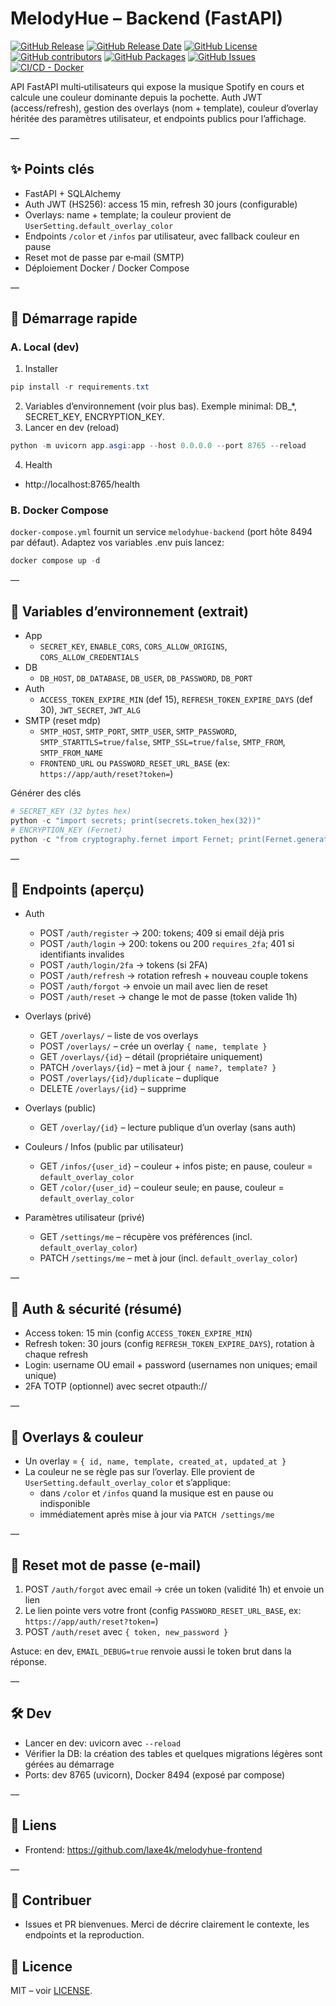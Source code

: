 # MelodyHue – Backend (FastAPI)

[![GitHub Release](https://img.shields.io/github/v/release/laxe4k/melodyhue-backend)](https://github.com/laxe4k/melodyhue-backend/releases)
[![GitHub Release Date](https://img.shields.io/github/release-date/laxe4k/melodyhue-backend)](https://github.com/laxe4k/melodyhue-backend/releases)
[![GitHub License](https://img.shields.io/github/license/laxe4k/melodyhue-backend)](https://github.com/laxe4k/melodyhue-backend/blob/main/LICENSE)
[![GitHub contributors](https://img.shields.io/github/contributors/laxe4k/melodyhue-backend)](https://github.com/laxe4k/melodyhue-backend/graphs/contributors)
[![GitHub Packages](https://img.shields.io/badge/GitHub%20Packages-ghcr.io-blue)](https://github.com/laxe4k/melodyhue-backend/pkgs/container/melodyhue-backend)
[![GitHub Issues](https://img.shields.io/github/issues/laxe4k/melodyhue-backend)](https://github.com/laxe4k/melodyhue-backend/issues)
[![CI/CD - Docker](https://github.com/laxe4k/melodyhue-backend/actions/workflows/ci-cd.yml/badge.svg)](https://github.com/laxe4k/melodyhue-backend/actions/workflows/ci-cd.yml)

API FastAPI multi‑utilisateurs qui expose la musique Spotify en cours et calcule une couleur dominante depuis la pochette. Auth JWT (access/refresh), gestion des overlays (nom + template), couleur d’overlay héritée des paramètres utilisateur, et endpoints publics pour l’affichage.

—

## ✨ Points clés

- FastAPI + SQLAlchemy
- Auth JWT (HS256): access 15 min, refresh 30 jours (configurable)
- Overlays: name + template; la couleur provient de `UserSetting.default_overlay_color`
- Endpoints `/color` et `/infos` par utilisateur, avec fallback couleur en pause
- Reset mot de passe par e‑mail (SMTP)
- Déploiement Docker / Docker Compose

—

## 🚀 Démarrage rapide

### A. Local (dev)

1) Installer
```powershell
pip install -r requirements.txt
```
2) Variables d’environnement (voir plus bas). Exemple minimal: DB_*, SECRET_KEY, ENCRYPTION_KEY.
3) Lancer en dev (reload)
```powershell
python -m uvicorn app.asgi:app --host 0.0.0.0 --port 8765 --reload
```
4) Health
- http://localhost:8765/health

### B. Docker Compose

`docker-compose.yml` fournit un service `melodyhue-backend` (port hôte 8494 par défaut). Adaptez vos variables .env puis lancez:
```powershell
docker compose up -d
```

—

## 🔧 Variables d’environnement (extrait)

- App
  - `SECRET_KEY`, `ENABLE_CORS`, `CORS_ALLOW_ORIGINS`, `CORS_ALLOW_CREDENTIALS`
- DB
  - `DB_HOST`, `DB_DATABASE`, `DB_USER`, `DB_PASSWORD`, `DB_PORT`
- Auth
  - `ACCESS_TOKEN_EXPIRE_MIN` (def 15), `REFRESH_TOKEN_EXPIRE_DAYS` (def 30), `JWT_SECRET`, `JWT_ALG`
- SMTP (reset mdp)
  - `SMTP_HOST`, `SMTP_PORT`, `SMTP_USER`, `SMTP_PASSWORD`, `SMTP_STARTTLS=true/false`, `SMTP_SSL=true/false`, `SMTP_FROM`, `SMTP_FROM_NAME`
  - `FRONTEND_URL` ou `PASSWORD_RESET_URL_BASE` (ex: `https://app/auth/reset?token=`)

Générer des clés
```powershell
# SECRET_KEY (32 bytes hex)
python -c "import secrets; print(secrets.token_hex(32))"
# ENCRYPTION_KEY (Fernet)
python -c "from cryptography.fernet import Fernet; print(Fernet.generate_key().decode())"
```

—

## 🧭 Endpoints (aperçu)

- Auth
  - POST `/auth/register` → 200: tokens; 409 si email déjà pris
  - POST `/auth/login` → 200: tokens ou 200 `requires_2fa`; 401 si identifiants invalides
  - POST `/auth/login/2fa` → tokens (si 2FA)
  - POST `/auth/refresh` → rotation refresh + nouveau couple tokens
  - POST `/auth/forgot` → envoie un mail avec lien de reset
  - POST `/auth/reset` → change le mot de passe (token valide 1h)

- Overlays (privé)
  - GET `/overlays/` – liste de vos overlays
  - POST `/overlays/` – crée un overlay `{ name, template }`
  - GET `/overlays/{id}` – détail (propriétaire uniquement)
  - PATCH `/overlays/{id}` – met à jour `{ name?, template? }`
  - POST `/overlays/{id}/duplicate` – duplique
  - DELETE `/overlays/{id}` – supprime

- Overlays (public)
  - GET `/overlay/{id}` – lecture publique d’un overlay (sans auth)

- Couleurs / Infos (public par utilisateur)
  - GET `/infos/{user_id}` – couleur + infos piste; en pause, couleur = `default_overlay_color`
  - GET `/color/{user_id}` – couleur seule; en pause, couleur = `default_overlay_color`

- Paramètres utilisateur (privé)
  - GET `/settings/me` – récupère vos préférences (incl. `default_overlay_color`)
  - PATCH `/settings/me` – met à jour (incl. `default_overlay_color`)

—

## 🔐 Auth & sécurité (résumé)

- Access token: 15 min (config `ACCESS_TOKEN_EXPIRE_MIN`)
- Refresh token: 30 jours (config `REFRESH_TOKEN_EXPIRE_DAYS`), rotation à chaque refresh
- Login: username OU email + password (usernames non uniques; email unique)
- 2FA TOTP (optionnel) avec secret otpauth://

—

## 🎨 Overlays & couleur

- Un overlay = `{ id, name, template, created_at, updated_at }`
- La couleur ne se règle pas sur l’overlay. Elle provient de `UserSetting.default_overlay_color` et s’applique:
  - dans `/color` et `/infos` quand la musique est en pause ou indisponible
  - immédiatement après mise à jour via `PATCH /settings/me`

—

## 📮 Reset mot de passe (e‑mail)

1) POST `/auth/forgot` avec email → crée un token (validité 1h) et envoie un lien
2) Le lien pointe vers votre front (config `PASSWORD_RESET_URL_BASE`, ex: `https://app/auth/reset?token=`)
3) POST `/auth/reset` avec `{ token, new_password }`

Astuce: en dev, `EMAIL_DEBUG=true` renvoie aussi le token brut dans la réponse.

—

## 🛠️ Dev

- Lancer en dev: uvicorn avec `--reload`
- Vérifier la DB: la création des tables et quelques migrations légères sont gérées au démarrage
- Ports: dev 8765 (uvicorn), Docker 8494 (exposé par compose)

—

## 🔗 Liens

- Frontend: https://github.com/laxe4k/melodyhue-frontend

—

## 🤝 Contribuer

- Issues et PR bienvenues. Merci de décrire clairement le contexte, les endpoints et la reproduction.

## 📄 Licence

MIT – voir [LICENSE](LICENSE).
